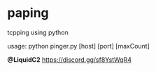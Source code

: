 # paping
tcpping using python

usage: python pinger.py [host] [port] [maxCount]


__**@LiquidC2**__ https://discord.gg/sf8YstWqR4

